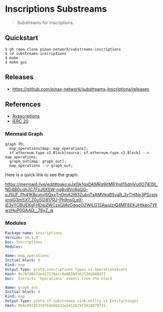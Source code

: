 # Inscriptions Substreams

> Substreams for Inscriptions.

## Quickstart

```
$ gh repo clone pinax-network/substreams-inscriptions
$ cd substreams-inscriptions
$ make
$ make gui
```

## Releases

- https://github.com/pinax-network/substreams-inscriptions/releases

## References

- [Avascriptions](https://docs.avascriptions.com/)
- [IERC 20](https://www.ierc20.com/)

### Mermaid Graph

```mermaid
graph TD;
  map_operations[map: map_operations];
  sf.ethereum.type.v2.Block[source: sf.ethereum.type.v2.Block] --> map_operations;
  graph_out[map: graph_out];
  map_operations --> graph_out;
```

Here is a quick link to see the graph:

https://mermaid.live/edit#pako:eJx0jk1qxDAMRq9itM6Yod15dmVu0O7iEISt_ND4B0cqhJC7FxJIIXSW-ng8vRVc8gQG-oJ5UF_Ph41KBcxtylSQxxTnOmA2l63ZubnTxAMVkqB5yaR_3vTHlNx3PScpjsxrolG3m5X7_Z0u5l2817RJ-Ph9ns0_eX-iE3vYCBUEKgFHDwZWCzxQIAvGgqcOZWILG1SAwulziQ4MF6EKJHtkeo7YFwzHuP0GAAD__76yZ_w

### Modules

```yaml
Package name: inscriptions
Version: v0.1.0
Doc: Inscriptions
Modules:
----
Name: map_operations
Initial block: 0
Kind: map
Output Type: proto:inscriptions.types.v1.OperationsEvent
Hash: 0e76f8667de427579ecc0a062b9362f2da888d77
Doc:  Extracts 'Operations' events from the block

Name: graph_out
Initial block: 0
Kind: map
Output Type: proto:sf.substreams.sink.entity.v1.EntityChanges
Hash: 9b4c9974527d76debb932e5412679f3010079731
```
